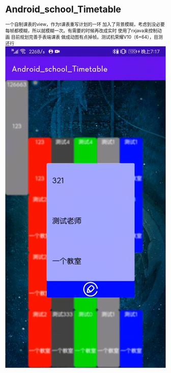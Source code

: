 # Android_school_Timetable
一个自制课表的view，作为t课表重写计划的一环
加入了背景模糊，考虑到没必要每帧都模糊，所以就模糊一次。有需要的时候再改成实时
使用了rxjava来控制动画
目前规划完善手表端课表
做成动图有点掉帧。测试机荣耀V10（6+64），目测还行
![image](https://github.com/Teddy-design/Android_school_Timetable/blob/main/gif.gif)
